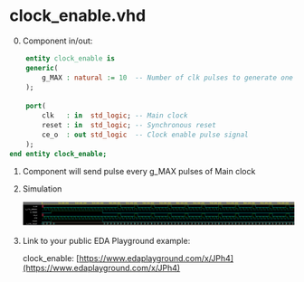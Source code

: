# clock_enable.vhd

0.  Component in/out:

```vhdl
    entity clock_enable is
    generic(
        g_MAX : natural := 10  -- Number of clk pulses to generate one enable signal period
    );

    port(
        clk   : in  std_logic; -- Main clock
        reset : in  std_logic; -- Synchronous reset
        ce_o  : out std_logic  -- Clock enable pulse signal
    );
end entity clock_enable;
```
1.  Component will send pulse every g_MAX pulses of Main clock
    
2. Simulation

   ![Simulation screenshot](../images/clock_enable_simulation.png)

3. Link to your public EDA Playground example:

   clock_enable: [https://www.edaplayground.com/x/JPh4](https://www.edaplayground.com/x/JPh4)
